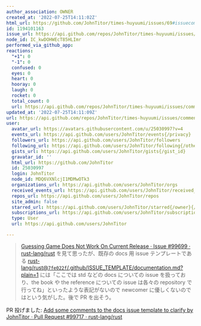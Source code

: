 ```yaml
---
author_association: OWNER
created_at: '2022-07-25T14:11:02Z'
html_url: https://github.com/JohnTitor/times-huyuumi/issues/69#issuecomment-1194101163
id: 1194101163
issue_url: https://api.github.com/repos/JohnTitor/times-huyuumi/issues/69
node_id: IC_kwDOHWEcT85HLImr
performed_via_github_app: 
reactions:
  "+1": 0
  "-1": 0
  confused: 0
  eyes: 0
  heart: 0
  hooray: 0
  laugh: 0
  rocket: 0
  total_count: 0
  url: https://api.github.com/repos/JohnTitor/times-huyuumi/issues/comments/1194101163/reactions
updated_at: '2022-07-25T14:11:09Z'
url: https://api.github.com/repos/JohnTitor/times-huyuumi/issues/comments/1194101163
user:
  avatar_url: https://avatars.githubusercontent.com/u/25030997?v=4
  events_url: https://api.github.com/users/JohnTitor/events{/privacy}
  followers_url: https://api.github.com/users/JohnTitor/followers
  following_url: https://api.github.com/users/JohnTitor/following{/other_user}
  gists_url: https://api.github.com/users/JohnTitor/gists{/gist_id}
  gravatar_id: ''
  html_url: https://github.com/JohnTitor
  id: 25030997
  login: JohnTitor
  node_id: MDQ6VXNlcjI1MDMwOTk3
  organizations_url: https://api.github.com/users/JohnTitor/orgs
  received_events_url: https://api.github.com/users/JohnTitor/received_events
  repos_url: https://api.github.com/users/JohnTitor/repos
  site_admin: false
  starred_url: https://api.github.com/users/JohnTitor/starred{/owner}{/repo}
  subscriptions_url: https://api.github.com/users/JohnTitor/subscriptions
  type: User
  url: https://api.github.com/users/JohnTitor

---
```

> [Guessing Game Does Not Work On Current Release · Issue #99699 · rust-lang/rust](https://togithub.com/rust-lang/rust/issues/99699) を見て思ったが、既存の docs 用 issue テンプレートである [rust-lang/rust@`7fe022f`/.github/ISSUE_TEMPLATE/documentation.md?plain=1](https://github.com/rust-lang/rust/blob/7fe022f5aa32bbbb33c3a58755729d6667a461a9/.github/ISSUE_TEMPLATE/documentation.md?plain=1) には「ここでは std などの docs についての issue を扱っており、the book や the reference についての issue は各々の repository で行ってね」といったような表記がないので newcomer に優しくないのではという気がした。後で PR を出そう。


PR 投げました: [Add some comments to the docs issue template to clarify by JohnTitor · Pull Request #99717 · rust-lang/rust](https://togithub.com/rust-lang/rust/pull/99717)
